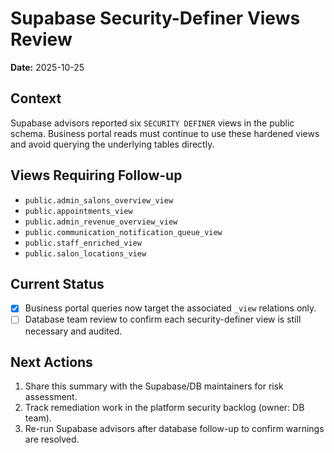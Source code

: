 # Supabase Security-Definer Views Review

**Date:** 2025-10-25

## Context
Supabase advisors reported six `SECURITY DEFINER` views in the public schema. Business portal reads must continue to use these hardened views and avoid querying the underlying tables directly.

## Views Requiring Follow-up
- `public.admin_salons_overview_view`
- `public.appointments_view`
- `public.admin_revenue_overview_view`
- `public.communication_notification_queue_view`
- `public.staff_enriched_view`
- `public.salon_locations_view`

## Current Status
- [x] Business portal queries now target the associated `_view` relations only.
- [ ] Database team review to confirm each security-definer view is still necessary and audited.

## Next Actions
1. Share this summary with the Supabase/DB maintainers for risk assessment.
2. Track remediation work in the platform security backlog (owner: DB team).
3. Re-run Supabase advisors after database follow-up to confirm warnings are resolved.
